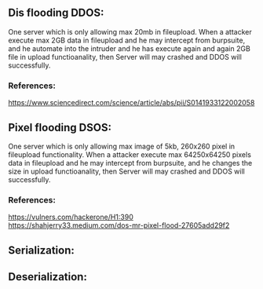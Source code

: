 ## Dis flooding DDOS:
One server which is only allowing max 20mb in fileupload. When a attacker execute max 2GB data in fileupload and he may intercept from burpsuite, 
and he automate into the intruder and he has execute again and again 2GB file in upload functioanality, then Server will may crashed and DDOS will successfully.
### References:
https://www.sciencedirect.com/science/article/abs/pii/S0141933122002058

## Pixel flooding DSOS:
One server which is only allowing max image of 5kb, 260x260 pixel in fileupload functionality. When a attacker execute max 64250x64250 pixels data in fileupload 
and he may intercept from burpsuite, and he changes the size in upload functioanality, then Server will may crashed and DDOS will successfully.
### References:
https://vulners.com/hackerone/H1:390
https://shahjerry33.medium.com/dos-mr-pixel-flood-27605add29f2

## Serialization:


## Deserialization:
